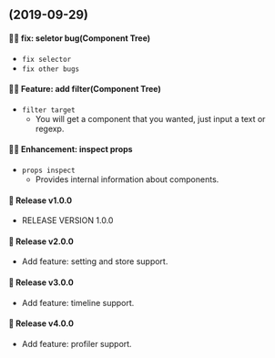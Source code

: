 ## (2019-09-29)

#### :bug::gun: fix: seletor bug(Component Tree)

- `fix selector`
- `fix other bugs`

#### :snail::mushroom: Feature: add filter(Component Tree)

- `filter target`
  - You will get a component that you wanted, just input a text or regexp.

#### :jack_o_lantern::deciduous_tree: Enhancement: inspect props

- `props inspect`
  - Provides internal information about components.

#### :tada: Release v1.0.0

- RELEASE VERSION 1.0.0

#### :tada: Release v2.0.0

- Add feature: setting and store support.

#### :tada: Release v3.0.0

- Add feature: timeline support.

#### :tada: Release v4.0.0

- Add feature: profiler support.